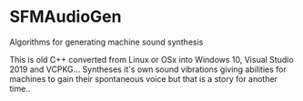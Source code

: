 # SFMAudioGen
Algorithms for generating machine sound synthesis

This is old C++ converted from Linux or OSx into Windows 10, Visual Studio 2019 and VCPKG...
Syntheses it's own sound vibrations giving abilities for machines to gain their spontaneous voice but
that is a story for another time..
